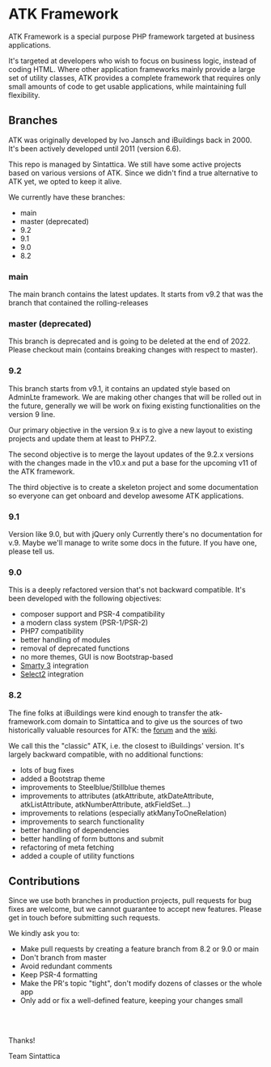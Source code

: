 # ATK Framework

ATK Framework is a special purpose PHP framework targeted at business applications.

It's targeted at developers who wish to focus on business logic, instead of coding HTML. 
Where other application frameworks mainly provide a large set of utility classes, ATK provides a complete 
framework that requires only small amounts of code to get usable applications, while maintaining full flexibility.


## Branches

ATK was originally developed by Ivo Jansch and iBuildings back in 2000. 
It's been actively developed until 2011 (version 6.6).

This repo is managed by Sintattica. We still have some active projects based on 
various versions of ATK. Since we didn't find a true alternative to ATK yet, we opted to keep it alive.

We currently have these branches:

* main
* master (deprecated)
* 9.2
* 9.1
* 9.0
* 8.2

### main
The main branch contains the latest updates. It starts from v9.2 that was the branch that contained the rolling-releases

### master (deprecated)
This branch is deprecated and is going to be deleted at the end of 2022. Please checkout main (contains breaking changes with respect to master).

### 9.2
This branch starts from v9.1, it contains an updated style based on AdminLte framework.
We are making other changes that will be rolled out in the future, generally we will be work on fixing existing functionalities on the version 9 line.

Our primary objective in the version 9.x is to give a new layout to existing projects and update them at least to PHP7.2.

The second objective is to merge the layout updates of the 9.2.x versions with the changes made in the v10.x and put a base for the upcoming v11 of the ATK framework.

The third objective is to create a skeleton project and some documentation so everyone can get onboard and develop awesome ATK applications.


### 9.1
Version like 9.0, but with jQuery only
Currently there's no documentation for v.9. Maybe we'll manage to write some docs in the future. If you have one, please tell us.


### 9.0
This is a deeply refactored version that's not backward compatible. It's been developed with the following objectives:

* composer support and PSR-4 compatibility
* a modern class system (PSR-1/PSR-2)
* PHP7 compatibility
* better handling of modules
* removal of deprecated functions
* no more themes, GUI is now Bootstrap-based
* [Smarty 3](http://www.smarty.net/v3_overview) integration
* [Select2](https://select2.github.io/) integration


### 8.2
The fine folks at iBuildings were kind enough to transfer the atk-framework.com domain to Sintattica and to give us the sources of two historically valuable resources for ATK: the [forum](http://atk-framework.com/forum/) and the [wiki](http://atk-framework.com/wiki/).

We call this the "classic" ATK, i.e. the closest to iBuildings' version. It's largely backward compatible, with no additional functions:

* lots of bug fixes
* added a Bootstrap theme
* improvements to Steelblue/Stillblue themes
* improvements to attributes (atkAttribute, atkDateAttribute, atkListAttribute, atkNumberAttribute, atkFieldSet...)
* improvements to relations (especially atkManyToOneRelation)
* improvements to search functionality
* better handling of dependencies
* better handling of form buttons and submit
* refactoring of meta fetching
* added a couple of utility functions


## Contributions

Since we use both branches in production projects, pull requests for bug fixes are welcome, but we cannot guarantee to accept new features. Please get in touch before submitting such requests.

We kindly ask you to:

- Make pull requests by creating a feature branch from 8.2 or 9.0 or main
- Don't branch from master
- Avoid redundant comments
- Keep PSR-4 formatting
- Make the PR's topic "tight", don't modify dozens of classes or the whole app
- Only add or fix a well-defined feature, keeping your changes small



<br>
<br>

Thanks!

Team Sintattica

